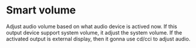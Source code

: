 # Smart volume

Adjust audio volume based on what audio device is actived now. If this output device support system volume, it adjust the system volume. If the activated output is external display, then it gonna use cd/cci to adjust audio.
